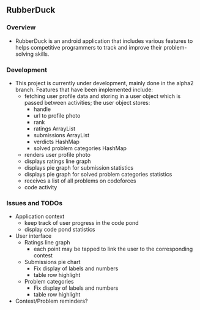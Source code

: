 ## RubberDuck

### Overview
* RubberDuck is an android application that includes various features to 
helps competitive programmers to track and improve their problem-solving 
skills.

### Development
* This project is currently under development, mainly done in the alpha2
branch. Features that have been implemented include:
  * fetching user profile data and storing in a user object which is passed
    between activities; the user object stores:
    * handle
    * url to profile photo
    * rank
    * ratings ArrayList
    * submissions ArrayList
    * verdicts HashMap
    * solved problem categories HashMap
  * renders user profile photo
  * displays ratings line graph
  * displays pie graph for submission statistics
  * displays pie graph for solved problem categories statistics
  * receives a list of all problems on codeforces
  * code activity

### Issues and TODOs
* Application context
  * keep track of user progress in the code pond
  * display code pond statistics
* User interface
  * Ratings line graph
    * each point may be tapped to link the user to the corresponding 
    contest
  * Submissions pie chart
    * Fix display of labels and numbers
    * table row highlight
  * Problem categories
    * Fix display of labels and numbers
    * table row highlight
* Contest/Problem reminders?
